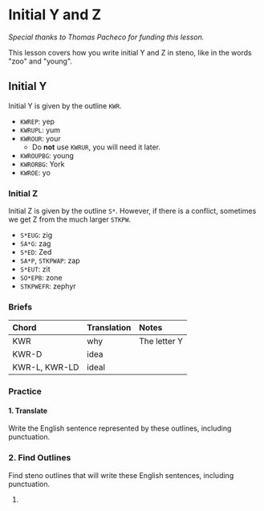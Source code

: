# Initial Y and Z

_Special thanks to Thomas Pacheco for funding this lesson._

This lesson covers how you write initial Y and Z in steno, like in the words "zoo" and "young".

## Initial Y

Initial Y is given by the outline `KWR`. 

* `KWREP`: yep
* `KWRUPL`: yum
* `KWROUR`: your
  * Do **not** use `KWRUR`, you will need it later.
* `KWROUPBG`: young
* `KWRORBG`: York
* `KWROE`: yo

### Initial Z

Initial Z is given by the outline `S*`. However, if there is a conflict, sometimes we get Z from the much larger `STKPW`.

* `S*EUG`: zig
* `SA*G`: zag
* `S*ED`: Zed
* `SA*P`, `STKPWAP`: zap
* `S*EUT`: zit
* `SO*EPB`: zone
* `STKPWEFR`: zephyr

### Briefs

| Chord | Translation | Notes |
| :--- | :--- | :--- |
| KWR | why | The letter Y |
| KWR-D | idea |  |
| KWR-L, KWR-LD | ideal |  |

### Practice

#### 1. Translate

Write the English sentence represented by these outlines, including punctuation.

### 2. Find Outlines

Find steno outlines that will write these English sentences, including punctuation.

1. 


